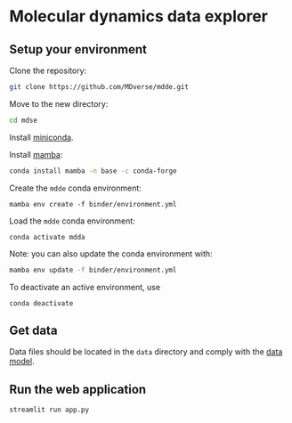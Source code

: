 # Molecular dynamics data explorer

## Setup your environment

Clone the repository:

```bash
git clone https://github.com/MDverse/mdde.git
```

Move to the new directory:

```bash
cd mdse
```

Install [miniconda](https://docs.conda.io/en/latest/miniconda.html).

Install [mamba](https://github.com/mamba-org/mamba):

```bash
conda install mamba -n base -c conda-forge
```

Create the `mdde` conda environment:
```
mamba env create -f binder/environment.yml
```

Load the `mdde` conda environment:
```
conda activate mdda
```

Note: you can also update the conda environment with:

```bash
mamba env update -f binder/environment.yml
```

To deactivate an active environment, use

```
conda deactivate
```

## Get data

Data files should be located in the `data` directory and comply with the [data model](https://github.com/MDverse/mdws/blob/main/docs/data_model.md).


## Run the web application

```bash
streamlit run app.py
```